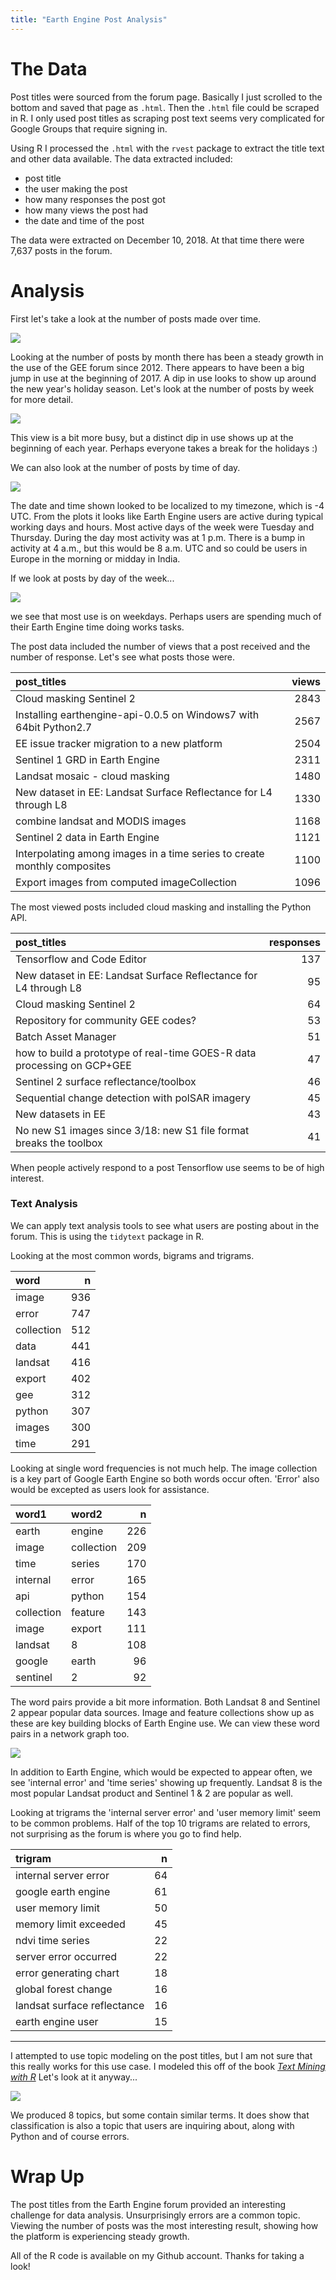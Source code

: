 ```yaml
---
title: "Earth Engine Post Analysis"
---
```

# The Data

Post titles were sourced from the forum page. Basically I just scrolled to the bottom and saved that page as `.html`. Then the `.html` file could be scraped in R. I only used post titles as scraping post text seems very complicated for Google Groups that require signing in.

Using R I processed the `.html` with the `rvest` package to extract the title text and other data available. The data extracted included: 

- post title
- the user making the post
- how many responses the post got 
- how many views the post had
- the date and time of the post

The data were extracted on December 10, 2018. At that time there were 7,637 posts in the forum.

# Analysis

First let's take a look at the number of posts made over time.

![](plot_by_month.jpg)

Looking at the number of posts by month there has been a steady growth in the use of the GEE forum since 2012. There appears to have been a big jump in use at the beginning of 2017. A dip in use looks to show up around the new year's holiday season. Let's look at the number of posts by week for more detail.

![](plot_by_week.jpg)

This view is a bit more busy, but a distinct dip in use shows up at the beginning of each year. Perhaps everyone takes a break for the holidays :)

We can also look at the number of posts by time of day.

![](plot_time_of_day.jpg)

The date and time shown looked to be localized to my timezone, which is -4 UTC. From the plots it looks like Earth Engine users are active during typical working days and hours. Most active days of the week were Tuesday and Thursday. During the day most activity was at 1 p.m. There is a bump in activity at 4 a.m., but this would be 8 a.m. UTC and so could be users in Europe in the morning or midday in India.

If we look at posts by day of the week...

![](plot_day_of_week.jpg)

we see that most use is on weekdays. Perhaps users are spending much of their Earth Engine time doing works tasks.

The post data included the number of views that a post received and the number of response. Let's see what posts those were.

| post_titles                                                  | views |
| :----------------------------------------------------------- | ----: |
| Cloud masking Sentinel 2                                     |  2843 |
| Installing earthengine-api-0.0.5 on Windows7 with 64bit Python2.7 |  2567 |
| EE issue tracker migration to a new platform                 |  2504 |
| Sentinel 1 GRD in Earth Engine                               |  2311 |
| Landsat mosaic - cloud masking                               |  1480 |
| New dataset in EE: Landsat Surface Reflectance for L4 through L8 |  1330 |
| combine landsat and MODIS images                             |  1168 |
| Sentinel 2 data in Earth Engine                              |  1121 |
| Interpolating among images in a time series to create monthly composites |  1100 |
| Export images from computed imageCollection                  |  1096 |

The most viewed posts included cloud masking and installing the Python API.

| post_titles                                                  | responses |
| :----------------------------------------------------------- | --------: |
| Tensorflow and Code Editor                                   |       137 |
| New dataset in EE: Landsat Surface Reflectance for L4 through L8 |        95 |
| Cloud masking Sentinel 2                                     |        64 |
| Repository for community GEE codes?                          |        53 |
| Batch Asset Manager                                          |        51 |
| how to build a prototype of real-time GOES-R data processing on GCP+GEE |        47 |
| Sentinel 2 surface reflectance/toolbox                       |        46 |
| Sequential change detection with polSAR imagery              |        45 |
| New datasets in EE                                           |        43 |
| No new S1 images since 3/18: new S1 file format breaks the toolbox |        41 |

When people actively respond to a post Tensorflow use seems to be of high interest. 

### Text Analysis

We can apply text analysis tools to see what users are posting about in the  forum. This is using the `tidytext` package in R.

Looking at the most common words, bigrams and trigrams.

| word       |    n |
| :--------- | ---: |
| image      |  936 |
| error      |  747 |
| collection |  512 |
| data       |  441 |
| landsat    |  416 |
| export     |  402 |
| gee        |  312 |
| python     |  307 |
| images     |  300 |
| time       |  291 |

Looking at single word frequencies is not much help. The image collection is a key part of Google Earth Engine so both words occur often. 'Error' also would be excepted as users look for assistance.

| word1      | word2      |    n |
| :--------- | :--------- | ---: |
| earth      | engine     |  226 |
| image      | collection |  209 |
| time       | series     |  170 |
| internal   | error      |  165 |
| api        | python     |  154 |
| collection | feature    |  143 |
| image      | export     |  111 |
| landsat    | 8          |  108 |
| google     | earth      |   96 |
| sentinel   | 2          |   92 |

The word pairs provide a bit more information. Both Landsat 8 and Sentinel 2 appear popular data sources. Image and feature collections show up as these are key building blocks of Earth Engine use. We can view these word pairs in a network graph too.

![](network_plot.jpg)

In addition to Earth Engine, which would be expected to appear often, we see 'internal error' and 'time series' showing up frequently. Landsat 8 is the most popular Landsat product and Sentinel 1 & 2 are popular as well.

Looking at trigrams the 'internal server error' and 'user memory limit' seem to be common problems. Half of the top 10 trigrams are related to errors, not surprising as the forum is where you go to find help.

| trigram                     |    n |
| :-------------------------- | ---: |
| internal server error       |   64 |
| google earth engine         |   61 |
| user memory limit           |   50 |
| memory limit exceeded       |   45 |
| ndvi time series            |   22 |
| server error occurred       |   22 |
| error generating chart      |   18 |
| global forest change        |   16 |
| landsat surface reflectance |   16 |
| earth engine user           |   15 |

***

I attempted to use topic modeling on the post titles, but I am not sure that this really works for this use case. I modeled this off of the book [*Text Mining with R*](https://www.tidytextmining.com/) Let's look at it anyway...

![](topic_terms.jpg)

We produced 8 topics, but some contain similar terms. It does show that classification is also a topic that users are inquiring about, along with Python and of course errors.

# Wrap Up

The post titles from the Earth Engine forum provided an interesting challenge for data analysis. Unsurprisingly errors are a common topic. Viewing the number of posts was the most interesting result, showing how the platform is experiencing steady growth.

All of the R code is available on my Github account. Thanks for taking a look!